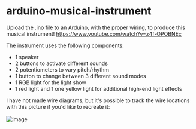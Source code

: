 # arduino-musical-instrument

Upload the .ino file to an Arduino, with the proper wiring, to produce this musical instrument!
https://www.youtube.com/watch?v=z4f-OPOBNEc

The instrument uses the following components:
- 1 speaker
- 2 buttons to activate different sounds
- 2 potentiometers to vary pitch/rhythm
- 1 button to change between 3 different sound modes
- 1 RGB light for the light show
- 1 red light and 1 one yellow light for additional high-end light effects

I have not made wire diagrams, but it's possible to track the wire locations with this picture if you'd like to recreate it:
<br>
<br>
![image](https://raw.githubusercontent.com/vicb1/arduino-projects/master/musical-instrument/pic2.jpg)
